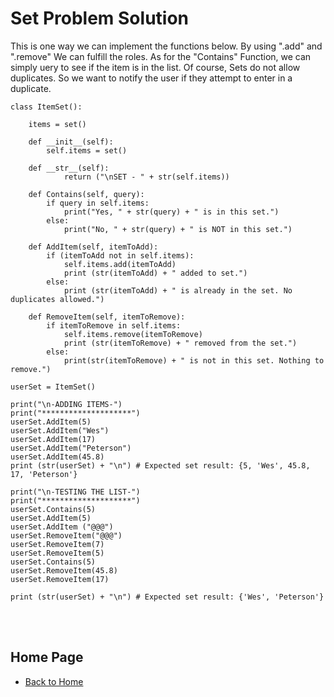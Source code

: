 # Set Problem Solution
This is one way we can implement the functions below. By using ".add" and ".remove" We can fulfill the roles.  As for the "Contains" Function, we can simply uery to see if the item is in the list.  Of course, Sets do not allow duplicates.  So we want to notify the user if they attempt to enter in a duplicate.

    class ItemSet():

        items = set()

        def __init__(self):
            self.items = set()

        def __str__(self):
                return ("\nSET - " + str(self.items))

        def Contains(self, query):
            if query in self.items:
                print("Yes, " + str(query) + " is in this set.")
            else:
                print("No, " + str(query) + " is NOT in this set.")

        def AddItem(self, itemToAdd):
            if (itemToAdd not in self.items):
                self.items.add(itemToAdd)
                print (str(itemToAdd) + " added to set.")
            else:
                print (str(itemToAdd) + " is already in the set. No duplicates allowed.")

        def RemoveItem(self, itemToRemove):
            if itemToRemove in self.items:
                self.items.remove(itemToRemove)
                print (str(itemToRemove) + " removed from the set.")
            else:
                print(str(itemToRemove) + " is not in this set. Nothing to remove.")

    userSet = ItemSet()

    print("\n-ADDING ITEMS-")
    print("********************")
    userSet.AddItem(5)
    userSet.AddItem("Wes")
    userSet.AddItem(17)
    userSet.AddItem("Peterson")
    userSet.AddItem(45.8)
    print (str(userSet) + "\n") # Expected set result: {5, 'Wes', 45.8, 17, 'Peterson'}

    print("\n-TESTING THE LIST-")
    print("********************")
    userSet.Contains(5)
    userSet.AddItem(5)
    userSet.AddItem ("@@@")
    userSet.RemoveItem("@@@")
    userSet.RemoveItem(7)
    userSet.RemoveItem(5)
    userSet.Contains(5)
    userSet.RemoveItem(45.8)
    userSet.RemoveItem(17)

    print (str(userSet) + "\n") # Expected set result: {'Wes', 'Peterson'}

<br>
<br>

## Home Page
- [Back to Home](Tutorial.md)
